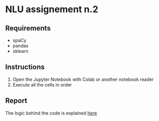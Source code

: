 # NLU assignement n.2
## Requirements
- spaCy
- pandas
- sklearn
## Instructions
1. Open the Jupyter Notebook with Colab or another notebook reader
2. Execute all the cells in order
## Report
The logic behind the code is explained [here](report.md)

